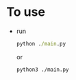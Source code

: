 # To use
- run 
    ```cmd
    python ./main.py
    ```
  or
    ```bash
    python3 ./main.py
    ```